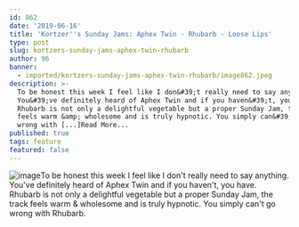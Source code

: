 ```yaml
---
id: 862
date: '2019-06-16'
title: 'Kortzer''s Sunday Jams: Aphex Twin - Rhubarb - Loose Lips'
type: post
slug: kortzers-sunday-jams-aphex-twin-rhubarb
author: 96
banner:
  - imported/kortzers-sunday-jams-aphex-twin-rhubarb/image862.jpeg
description: >-
  To be honest this week I feel like I don&#39;t really need to say anything.
  You&#39;ve definitely heard of Aphex Twin and if you haven&#39;t, you have.
  Rhubarb is not only a delightful vegetable but a proper Sunday Jam, the track
  feels warm &amp; wholesome and is truly hypnotic. You simply can&#39;t go
  wrong with [...]Read More...
published: true
tags: feature
featured: false
---
```

![image](../imported/kortzers-sunday-jams-aphex-twin-rhubarb/image862.jpeg)To be honest this week I feel like I don't really need to say anything. You've definitely heard of Aphex Twin and if you haven't, you have. Rhubarb is not only a delightful vegetable but a proper Sunday Jam, the track feels warm & wholesome and is truly hypnotic. You simply can't go wrong with Rhubarb.